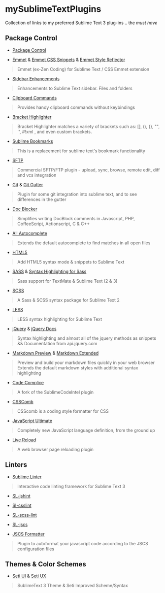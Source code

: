 # mySublimeTextPlugins
Collection of links to my preferred Sublime Text 3 plug-ins .. the _must have_

## Package Control

- [Package Control](https://packagecontrol.io/packages/Package%20Control)

- [Emmet](https://packagecontrol.io/packages/Emmet) & [Emmet CSS Snippets](https://packagecontrol.io/packages/Emmet%20Css%20Snippets) & [Emmet Style Reflector](https://packagecontrol.io/packages/Emmet%20Style%20Reflector)
> Emmet (ex-Zen Coding) for Sublime Text / CSS Emmet extension

- [Sidebar Enhancements](https://packagecontrol.io/packages/SideBarEnhancements)
> Enhancements to Sublime Text sidebar. Files and folders

- [Clipboard Commands](https://packagecontrol.io/packages/ClipboardCommands)
> Provides handy clipboard commands without keybindings

- [Bracket Highlighter](https://packagecontrol.io/packages/BracketHighlighter)
> Bracket Highlighter matches a variety of brackets such as: [], (), {}, "", '', #!xml <tag></tag>, and even custom brackets.

- [Sublime Bookmarks](https://packagecontrol.io/packages/Sublime%20Bookmarks)
> This is a replacement for sublime text's bookmark functionality

- [SFTP](https://packagecontrol.io/packages/SFTP)
> Commercial SFTP/FTP plugin - upload, sync, browse, remote edit, diff and vcs integration

- [Git](https://packagecontrol.io/packages/Git) & [Git Gutter](https://packagecontrol.io/packages/GitGutter)
> Plugin for some git integration into sublime text, and to see differences in the gutter

- [Doc Blocker](https://packagecontrol.io/packages/DocBlockr)
> Simplifies writing DocBlock comments in Javascript, PHP, CoffeeScript, Actionscript, C & C++

- [All Autocomplete](https://packagecontrol.io/packages/All%20Autocomplete)
> Extends the default autocomplete to find matches in all open files

- [HTML5](https://packagecontrol.io/packages/HTML5)
> Add HTML5 syntax mode & snippets to Sublime Text

- [SASS](https://packagecontrol.io/packages/Sass) &  [Syntax Highlighting for Sass](https://packagecontrol.io/packages/Syntax%20Highlighting%20for%20Sass)
> Sass support for TextMate & Sublime Text (2 & 3)

- [SCSS](https://packagecontrol.io/packages/SCSS) 
> A Sass & SCSS syntax package for Sublime Text 2

- [LESS](https://packagecontrol.io/packages/LESS)
> LESS syntax highlighting for Sublime Text

- [jQuery](https://packagecontrol.io/packages/jQuery) & [jQuery Docs](https://packagecontrol.io/packages/jQueryDocs) 
> Syntax highlighting and almost all of the jquery methods as snippets && Documentation from api.jquery.com

- [Markdown Preview](https://packagecontrol.io/packages/Markdown%20Preview) & [Markdown Extended](https://packagecontrol.io/packages/Markdown%20Extended)
> Preview and build your markdown files quickly in your web browser
  Extends the default markdown styles with additional syntax highlighting

- [Code Complice](https://packagecontrol.io/packages/CodeComplice) 
> A fork of the SublimeCodeIntel plugin

- [CSSComb](https://packagecontrol.io/packages/CSScomb)
> CSScomb is a coding style formatter for CSS

- [JavaScript Ultimate](https://packagecontrol.io/packages/JavaScript%20Ultimate)
> Completely new JavaScript language definition, from the ground up

- [Live Reload](https://packagecontrol.io/packages/LiveReload)
> A web browser page reloading plugin


## Linters

- [Sublime Linter](https://packagecontrol.io/packages/SublimeLinter)
> Interactive code linting framework for Sublime Text 3
  - [SL-jshint](https://packagecontrol.io/packages/SublimeLinter-jshint)
  - [Sl-csslint](https://packagecontrol.io/packages/SublimeLinter-csslint)
  - [SL-scss-lint](https://packagecontrol.io/packages/SublimeLinter-contrib-scss-lint)
  - [SL-jscs](https://packagecontrol.io/packages/SublimeLinter-jscs)

- [JSCS Formatter](https://packagecontrol.io/packages/JSCS-Formatter) 
> Plugin to autoformat your javascript code according to the JSCS configuration files


## Themes & Color Schemes

- [Seti UI](https://packagecontrol.io/packages/Seti_UI) & [Seti UX](https://packagecontrol.io/packages/Seti_UX)
> SublimeText 3 Theme & Seti Improved Scheme/Syntax

